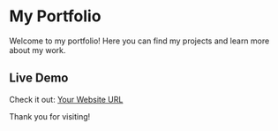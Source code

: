 # My Portfolio

Welcome to my portfolio! Here you can find my projects and learn more about my work.

## Live Demo

Check it out: [Your Website URL](https://satyam-xd.github.io/)


Thank you for visiting!
